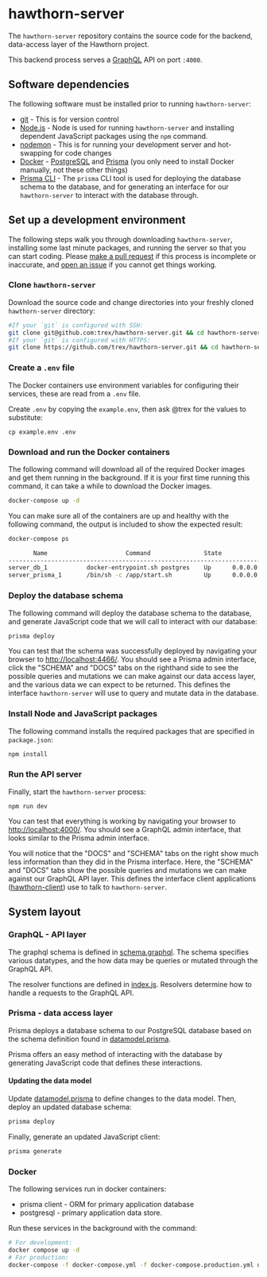 # hawthorn-server
The `hawthorn-server` repository contains the source code for the backend, data-access
layer of the Hawthorn project.

This backend process serves a [GraphQL](https://graphql.org/) API on port `:4000`.

## Software dependencies
The following software must be installed prior to running `hawthorn-server`:
* [git](https://git-scm.com/downloads) - This is for version control
* [Node.js](https://nodejs.org/en/) - Node is used for running `hawthorn-server` and installing dependent JavaScript packages using the `npm` command.
* [nodemon](https://www.npmjs.com/package/nodemon) - This is for running your development server and hot-swapping for code changes
* [Docker](https://docs.docker.com/install/) - [PostgreSQL](https://www.postgresql.org/) and [Prisma](https://www.prisma.io/) (you only need to install Docker manually, not these other things)
* [Prisma CLI](https://www.prisma.io/docs/prisma-cli-and-configuration/using-the-prisma-cli-alx4/#installation) - The `prisma` CLI tool is used for deploying the database schema to the database, and for generating an interface for our `hawthorn-server` to interact with the database through.

## Set up a development environment
The following steps walk you through downloading `hawthorn-server`, installing some last minute packages, and running the server so that you can start coding.  Please [make a pull request](https://github.com/trex/hawthorn-server/pulls) if this process is incomplete or inaccurate, and [open an issue](https://github.com/trex/hawthorn-server/issues) if you cannot get things working.

### Clone `hawthorn-server`
Download the source code and change directories into your freshly cloned `hawthorn-server` directory:
```sh
#If your `git` is configured with SSH:
git clone git@github.com:trex/hawthorn-server.git && cd hawthorn-server
#If your `git` is configured with HTTPS:
git clone https://github.com/trex/hawthorn-server.git && cd hawthorn-server
```

### Create a `.env` file
The Docker containers use environment variables for configuring their services, these are read from a `.env` file.

Create `.env` by copying the `example.env`, then ask @trex for the values to substitute:
```
cp example.env .env
```

### Download and run the Docker containers
The following command will download all of the required Docker images and get them running in the background.  If it is your first time running this command, it can take a while to download the Docker images.
```sh
docker-compose up -d
```

You can make sure all of the containers are up and healthy with the following command, the output is included to show the expected result:
```sh
docker-compose ps

       Name                      Command               State                       Ports
-------------------------------------------------------------------------------------------------------------
server_db_1           docker-entrypoint.sh postgres    Up      0.0.0.0:5432->5432/tcp
server_prisma_1       /bin/sh -c /app/start.sh         Up      0.0.0.0:4466->4466/tcp
```

### Deploy the database schema
The following command will deploy the database schema to the database, and generate JavaScript code that we will call to interact with our database:
```sh
prisma deploy
```

You can test that the schema was successfully deployed by navigating your browser to [http://localhost:4466/](http://localhost:4466/).  You should see a Prisma admin interface, click the "SCHEMA" and "DOCS" tabs on the righthand side to see the possible queries and mutations we can make against our data access layer, and the various data we can expect to be returned.  This defines the interface `hawthorn-server` will use to query and mutate data in the database.

### Install Node and JavaScript packages
The following command installs the required packages that are specified in `package.json`:
```sh
npm install
```

### Run the API server
Finally, start the `hawthorn-server` process:
```
npm run dev
```

You can test that everything is working by navigating your browser to [http://localhost:4000/](http://localhost:4000/).  You should see a GraphQL admin interface, that looks similar to the Prisma admin interface.

You will notice that the "DOCS" and "SCHEMA" tabs on the right show much less information than they did in the Prisma interface.   Here, the "SCHEMA" and "DOCS" tabs show the possible queries and mutations we can make against our GraphQL API layer. This defines the interface client applications ([hawthorn-client](https://github.com/trex/hawthorn-client)) use to talk to `hawthorn-server`.

## System layout

### GraphQL - API layer
The graphql schema is defined in [schema.graphql](./schema.graphql).  The schema specifies various datatypes, and the how data may be queries or mutated through the GraphQL API.

The resolver functions are defined in [index.js](./index.js).  Resolvers determine how to handle a requests to the GraphQL API.

### Prisma - data access layer
Prisma deploys a database schema to our PostgreSQL database based on the schema definition found in [datamodel.prisma](./datamodel.prisma).

Prisma offers an easy method of interacting with the database by generating JavaScript code that defines these interactions.


#### Updating the data model
Update [datamodel.prisma](./datamodel.prisma) to define changes to the data model.
Then, deploy an updated database schema:
```sh
prisma deploy
```

Finally, generate an updated JavaScript client:
```sh
prisma generate
```

### Docker
The following services run in docker containers:
- prisma client - ORM for primary application database
- postgresql - primary application data store.

Run these services in the background with the command:
```sh
# For development:
docker compose up -d
# For production:
docker-compose -f docker-compose.yml -f docker-compose.production.yml up -d
```
